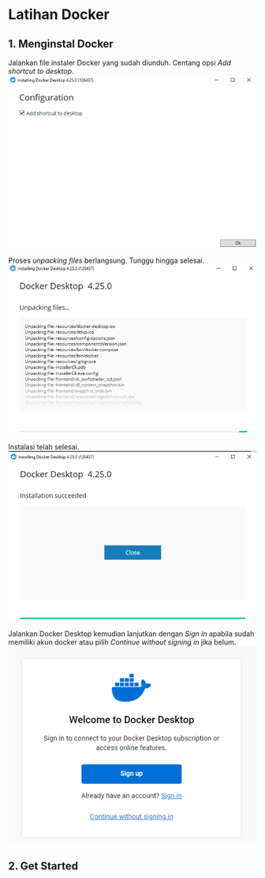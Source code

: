 # Latihan Docker
## 1. Menginstal Docker
Jalankan file instaler Docker yang sudah diunduh. Centang opsi *Add shortcut to desktop*.  
![proses instal docker](./01-add-shortcut.png)  
  
Proses *unpacking files* berlangsung. Tunggu hingga selesai.   
![proses unpacking files docker](./02-unpacking-files.png)  
  
Instalasi telah selesai.  
![instalasi docker selesai](./03-installation-succeeded.png)  
  
Jalankan Docker Desktop kemudian lanjutkan dengan *Sign in* apabila sudah memiliki akun docker atau pilih *Continue without signing in* jika belum.  
![welcome to docker desktop](./04-welcome-to-docker.png)  
  
## 2. Get Started
